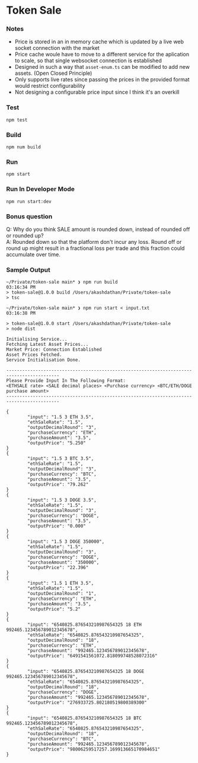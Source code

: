 # Token Sale

### Notes

- Price is stored in an in memory cache which is updated by a live web socket connection with the market
- Price cache woule have to move to a different service for the aplication to scale, so that single websocket connection is established
- Designed in such a way that ``asset-enum.ts`` can be modified to add new assets. (Open Closed Principle)
- Only supports live rates since passing the prices in the provided format would restrict configurability
- Not designing a configurable price input since I think it's an overkill 

### Test
``npm test``

### Build
``npm num build``

### Run
``npm start``

### Run In Developer Mode
``npm run start:dev``

### Bonus question
Q: Why do you think SALE amount is rounded down, instead of rounded off or rounded up?
<br>
A: Rounded down so that the platform don't incur any loss.
Round off or round up might result in a fractional loss per trade and this fraction
could accumulate over time. 

### Sample Output
```shell
~/Private/token-sale main* ❯ npm run build                                                                                           03:16:34 PM
> token-sale@1.0.0 build /Users/akashdathan/Private/token-sale
> tsc

~/Private/token-sale main* ❯ npm run start < input.txt                                                                               03:16:38 PM

> token-sale@1.0.0 start /Users/akashdathan/Private/token-sale
> node dist

Initialising Service...
Fetching Latest Asset Prices...
Market Price: Connection Established
Asset Prices Fetched.
Service Initialisation Done.

------------------------------------------------------------------------------------------
Please Provide Input In The Following Format:
<ETHSALE rate> <SALE decimal places> <Purchase currency> <BTC/ETH/DOGE purchase amount>
------------------------------------------------------------------------------------------

{
        "input": "1.5 3 ETH 3.5",
        "ethSaleRate": "1.5",
        "outputDecimalRound": "3",
        "purchaseCurrency": "ETH",
        "purchaseAmount": "3.5",
        "outputPrice": "5.250"
}
{
        "input": "1.5 3 BTC 3.5",
        "ethSaleRate": "1.5",
        "outputDecimalRound": "3",
        "purchaseCurrency": "BTC",
        "purchaseAmount": "3.5",
        "outputPrice": "79.262"
}
{
        "input": "1.5 3 DOGE 3.5",
        "ethSaleRate": "1.5",
        "outputDecimalRound": "3",
        "purchaseCurrency": "DOGE",
        "purchaseAmount": "3.5",
        "outputPrice": "0.000"
}
{
        "input": "1.5 3 DOGE 350000",
        "ethSaleRate": "1.5",
        "outputDecimalRound": "3",
        "purchaseCurrency": "DOGE",
        "purchaseAmount": "350000",
        "outputPrice": "22.396"
}
{
        "input": "1.5 1 ETH 3.5",
        "ethSaleRate": "1.5",
        "outputDecimalRound": "1",
        "purchaseCurrency": "ETH",
        "purchaseAmount": "3.5",
        "outputPrice": "5.2"
}
{
        "input": "6540825.876543210987654325 18 ETH 992465.123456789012345678",
        "ethSaleRate": "6540825.876543210987654325",
        "outputDecimalRound": "18",
        "purchaseCurrency": "ETH",
        "purchaseAmount": "992465.123456789012345678",
        "outputPrice": "6491541561072.818099748528072316"
}
{
        "input": "6540825.876543210987654325 18 DOGE 992465.123456789012345678",
        "ethSaleRate": "6540825.876543210987654325",
        "outputDecimalRound": "18",
        "purchaseCurrency": "DOGE",
        "purchaseAmount": "992465.123456789012345678",
        "outputPrice": "276933725.802180519800389300"
}
{
        "input": "6540825.876543210987654325 18 BTC 992465.123456789012345678",
        "ethSaleRate": "6540825.876543210987654325",
        "outputDecimalRound": "18",
        "purchaseCurrency": "BTC",
        "purchaseAmount": "992465.123456789012345678",
        "outputPrice": "98006259517257.169913665170984651"
}
```
